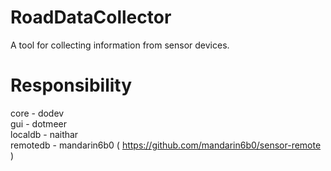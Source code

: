 RoadDataCollector
=================

A tool for collecting information from sensor devices.


Responsibility
==============

core - dodev  
gui - dotmeer  
localdb - naithar  
remotedb - mandarin6b0 ( https://github.com/mandarin6b0/sensor-remote )  
